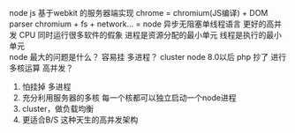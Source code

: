 <!-- 操作系统中进程和线程是怎么通信的 -->
<!-- 操作系统 -->
node js 基于webkit 的服务器端实现
chrome = chromium(JS编译) + DOM parser
chromium + fs + network... = node 
异步无阻塞单线程语言 更好的高并发
CPU 同时运行很多软件的假象 
进程是资源分配的最小单元   线程是执行的最小单元  
node 最大的问题是什么？ 容易挂 
多进程？ cluster node 8.0以后 php 抄了 
进行多核运算 高并发？ 
1. 怕挂掉 多进程
2. 充分利用服务器的多核 每一个核都可以独立启动一个node进程
3. cluster，做负载均衡 
4. 更适合B/S 这种天生的高并发架构 

